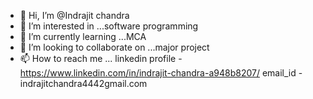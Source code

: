 - 👋 Hi, I’m @Indrajit chandra
- 👀 I’m interested in ...software programming 
- 🌱 I’m currently learning ...MCA
- 💞️ I’m looking to collaborate on ...major project
- 📫 How to reach me ...
linkedin profile - https://www.linkedin.com/in/indrajit-chandra-a948b8207/
email_id - indrajitchandra4442gmail.com

<!---
Indrajit1705/Indrajit1705 is a ✨ special ✨ repository because its `README.md` (this file) appears on your GitHub profile.
You can click the Preview link to take a look at your changes.
--->
